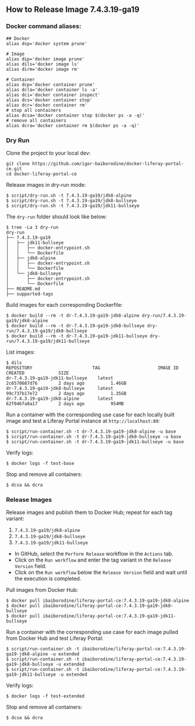 ## How to Release Image 7.4.3.19-ga19 

### Docker command aliases:
```shell
## Docker
alias dsp='docker system prune'

# Image
alias dip='docker image prune'
alias dils='docker image ls'
alias dirm='docker image rm'

# Container
alias dcp='docker container prune'
alias dcla='docker container ls -a'
alias dci='docker container inspect'
alias dcs='docker container stop'
alias dcr='docker container rm'
# stop all containers
alias dcsa='docker container stop $(docker ps -a -q)'
# remove all containers
alias dcra='docker container rm $(docker ps -a -q)'
```

### Dry Run
Clone the project to your local dev:
```shell
git clone https://github.com/igor-baiborodine/docker-liferay-portal-ce.git
cd docker-liferay-portal-ce
```

Release images in dry-run mode:
```shell
$ script/dry-run.sh -t 7.4.3.19-ga19/jdk8-alpine
$ script/dry-run.sh -t 7.4.3.19-ga19/jdk8-bullseye
$ script/dry-run.sh -t 7.4.3.19-ga19/jdk11-bullseye
```

The `dry-run` folder should look like below:
```shell
$ tree -La 3 dry-run
dry-run
├── 7.4.3.19-ga19
│   ├── jdk11-bullseye
│   │   ├── docker-entrypoint.sh
│   │   └── Dockerfile
│   ├── jdk8-alpine
│   │   ├── docker-entrypoint.sh
│   │   └── Dockerfile
│   └── jdk8-bullseye
│       ├── docker-entrypoint.sh
│       └── Dockerfile
├── README.md
├── supported-tags
```

Build images for each corresponding Dockerfile:
```shell
$ docker build --rm -t dr-7.4.3.19-ga19-jdk8-alpine dry-run/7.4.3.19-ga19/jdk8-alpine
$ docker build --rm -t dr-7.4.3.19-ga19-jdk8-bullseye dry-run/7.4.3.19-ga19/jdk8-bullseye
$ docker build --rm -t dr-7.4.3.19-ga19-jdk11-bullseye dry-run/7.4.3.19-ga19/jdk11-bullseye
```

List images:
```shell
$ dils
REPOSITORY                       TAG                      IMAGE ID            CREATED             SIZE
dr-7.4.3.19-ga19-jdk11-bullseye    latest                   2c6570687d76        2 days ago          1.46GB
dr-7.4.3.19-ga19-jdk8-bullseye     latest                   99c737b17e72        2 days ago          1.35GB
dr-7.4.3.19-ga19-jdk8-alpine       latest                   62f046fa8a17        2 days ago          954MB
```

Run a container with the corresponding use case for each locally built image and test a Liferay Portal instance at `http://localhost:80`:
```shell
$ script/run-container.sh -t dr-7.4.3.19-ga19-jdk8-alpine -u base
$ script/run-container.sh -t dr-7.4.3.19-ga19-jdk8-bullseye -u base
$ script/run-container.sh -t dr-7.4.3.19-ga19-jdk11-bullseye -u base
```

Verify logs:
```shell
$ docker logs -f test-base
```

Stop and remove all containers:
```shell
$ dcsa && dcra
```

### Release Images

Release images and publish them to Docker Hub; repeat for each tag variant: 
1. `7.4.3.19-ga19/jdk8-alpine`
2. `7.4.3.19-ga19/jdk8-bullseye`
3. `7.4.3.19-ga19/jdk11-bullseye` 

* In GitHub, select the `Perform Release` workflow in the `Actions` tab.
* Click on the `Run workflow` and enter the tag variant in the `Release Version` field.
* Click on the `Run workflow` below the `Release Version` field and wait until the execution is completed.

Pull images from Docker Hub:
```shell
$ docker pull ibaiborodine/liferay-portal-ce:7.4.3.19-ga19-jdk8-alpine
$ docker pull ibaiborodine/liferay-portal-ce:7.4.3.19-ga19-jdk8-bullseye
$ docker pull ibaiborodine/liferay-portal-ce:7.4.3.19-ga19-jdk11-bullseye
```

Run a container with the corresponding use case for each image pulled from Docker Hub and test Liferay Portal:
```shell
$ script/run-container.sh -t ibaiborodine/liferay-portal-ce:7.4.3.19-ga19-jdk8-alpine -u extended
$ script/run-container.sh -t ibaiborodine/liferay-portal-ce:7.4.3.19-ga19-jdk8-bullseye -u extended
$ script/run-container.sh -t ibaiborodine/liferay-portal-ce:7.4.3.19-ga19-jdk11-bullseye -u extended
```

Verify logs:
```shell
$ docker logs -f test-extended
```

Stop and remove all containers:
```shell
$ dcsa && dcra
```
